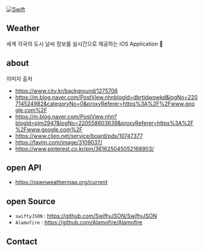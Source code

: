 
 [![Swift](https://img.shields.io/badge/Swift-compatible-E77335.svg)](https://swift.org)
 
## Weather
세계 각국의 도시 날씨 정보를 실시간으로 제공하는 iOS Application 

## about
이미지 출처
- https://www.city.kr/background/1275706
- https://m.blog.naver.com/PostView.nhnblogId=dbrtjdwowkd&logNo=220714524982&categoryNo=0&proxyReferer=https%3A%2F%2Fwww.google.com%2F
- https://m.blog.naver.com/PostView.nhn?blogId=pjm2947&logNo=220558603639&proxyReferer=https%3A%2F%2Fwww.google.com%2F
- https://www.clien.net/service/board/pds/10747377
- https://favim.com/image/3109037/
- https://www.pinterest.co.kr/pin/361625045052168903/

## open API
- https://openweathermap.org/current

## open Source
- `swiftyJSON` : https://github.com/SwiftyJSON/SwiftyJSON
- `Alamofire` : https://github.com/Alamofire/Alamofire

## Contact
